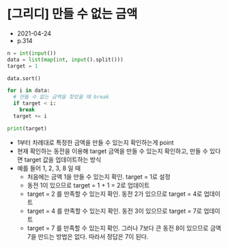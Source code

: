 # [그리디] 만들 수 없는 금액

- 2021-04-24
- p.314

```python
n = int(input())
data = list(map(int, input().split()))
target = 1

data.sort()

for i in data:
  # 만들 수 없는 금액을 찾았을 때 break
  if target < i:
    break
  target += i

print(target)
```

- 1부터 차례대로 특정한 금액을 만들 수 있는지 확인하는게 point
- 현재 확인하는 동전을 이용해 target 금액을 만들 수 있는지 확인하고, 만들 수 있다면 target 값을 업데이트하는 방식
- 예를 들어 1, 2, 3, 8 일 때
    - 처음에는 금액 1을 만들 수 있는지 확인. target = 1로 설정
    - 동전 1이 있으므로 target = 1 + 1 = 2로 업데이트
    - target = 2 를 만족할 수 있는지 확인. 동전 2가 있으므로 target = 4로 업데이트
    - target = 4 를 만족할 수 있는지 확인. 동전 3이 있으므로 target = 7로 업데이트
    - target = 7 를 만족할 수 있는지 확인. 그러나 7보다 큰 동전 8이 있으므로 금액 7을 만드는 방법은 없다. 따라서 정답은 7이 된다.
